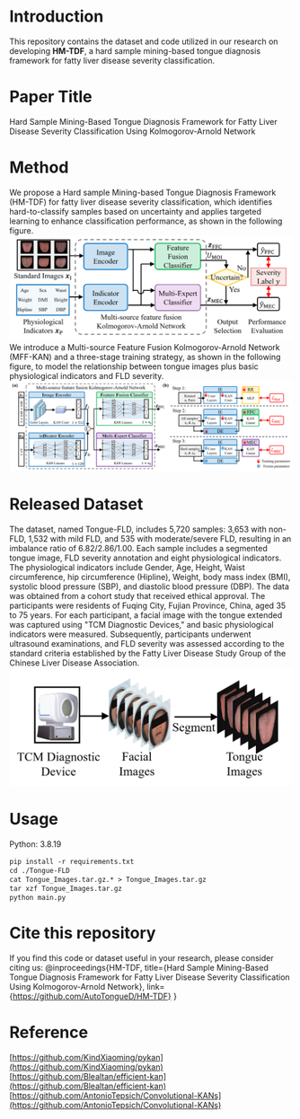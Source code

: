 # Introduction
This repository contains the dataset and code utilized in our research on developing **HM-TDF**, a hard sample mining-based tongue diagnosis framework for fatty liver disease severity classification. 
# Paper Title
Hard Sample Mining-Based Tongue Diagnosis Framework for Fatty Liver Disease Severity Classification Using Kolmogorov-Arnold Network
# Method
We propose a Hard sample Mining-based Tongue Diagnosis Framework (HM-TDF) for fatty liver disease severity classification, which identifies hard-to-classify samples based on uncertainty and applies targeted learning to enhance classification performance, as shown in the following figure.
![image](https://github.com/AutoTongueD/HM-TDF/blob/main/figures/framework_overview.png)
We introduce a Multi-source Feature Fusion Kolmogorov-Arnold Network (MFF-KAN) and a three-stage training strategy, as shown in the following figure, to model the relationship between tongue images plus basic physiological indicators and FLD severity.
![image](https://github.com/AutoTongueD/HM-TDF/blob/main/figures/network_and_train_strategy.png)
# Released Dataset
The dataset, named Tongue-FLD, includes 5,720 samples: 3,653 with non-FLD, 1,532 with mild FLD, and 535 with moderate/severe FLD, resulting in an imbalance ratio of 6.82/2.86/1.00. Each sample includes a segmented tongue image, FLD severity annotation and eight physiological indicators. The physiological indicators include Gender, Age, Height, Waist circumference, hip circumference (Hipline), Weight, body mass index (BMI), systolic blood pressure (SBP), and diastolic blood pressure (DBP). The data was obtained from a cohort study that received ethical approval. The participants were residents of Fuqing City, Fujian Province, China, aged 35 to 75 years. For each participant, a facial image with the tongue extended was captured using "TCM Diagnostic Devices," and basic physiological indicators were measured. Subsequently, participants underwent ultrasound examinations, and FLD severity was assessed according to the standard criteria established by the Fatty Liver Disease Study Group of the Chinese Liver Disease Association. 
![image](https://github.com/AutoTongueD/HM-TDF/blob/main/figures/data_collection_and_preprocessing.png)
# Usage
Python: 3.8.19

    pip install -r requirements.txt
    cd ./Tongue-FLD
    cat Tongue_Images.tar.gz.* > Tongue_Images.tar.gz
    tar xzf Tongue_Images.tar.gz
    python main.py

# Cite this repository
If you find this code or dataset useful in your research, please consider citing us:
@inproceedings{HM-TDF,
  title={Hard Sample Mining-Based Tongue Diagnosis Framework for Fatty Liver Disease Severity Classification Using Kolmogorov-Arnold Network},
  link={https://github.com/AutoTongueD/HM-TDF}
}

# Reference
[https://github.com/KindXiaoming/pykan](https://github.com/KindXiaoming/pykan)
[https://github.com/Blealtan/efficient-kan](https://github.com/Blealtan/efficient-kan)
[https://github.com/AntonioTepsich/Convolutional-KANs](https://github.com/AntonioTepsich/Convolutional-KANs)
